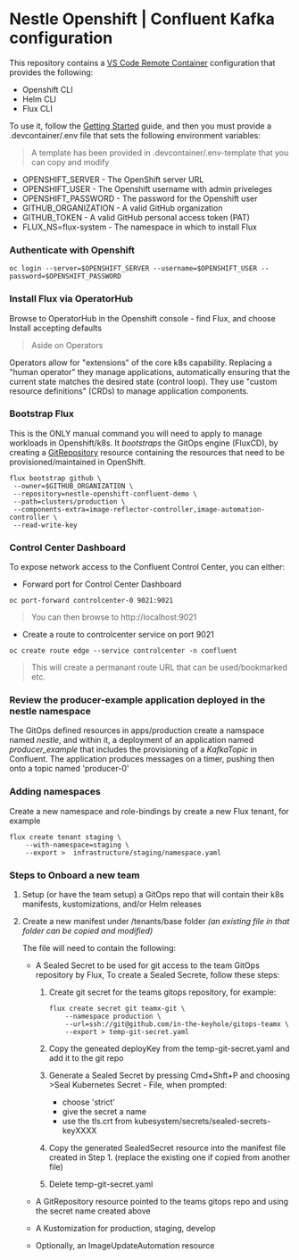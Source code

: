 # Nestle Openshift | Confluent Kafka configuration

This repository contains a [VS Code Remote Container](https://code.visualstudio.com/docs/remote/containers) configuration that provides the following:

* Openshift CLI
* Helm CLI
* Flux CLI

To use it, follow the [Getting Started](https://code.visualstudio.com/docs/remote/containers#_getting-started) guide, and then you must provide a .devcontainer/.env file that sets the following environment variables:
> A template has been provided in .devcontainer/.env-template that you can copy and modify
* OPENSHIFT_SERVER - The OpenShift server URL 
* OPENSHIFT_USER - The Openshift username with admin priveleges
* OPENSHIFT_PASSWORD - The password for the Openshift user
* GITHUB_ORGANIZATION - A valid GitHub organization
* GITHUB_TOKEN - A valid GitHub personal access token (PAT)
* FLUX_NS=flux-system - The namespace in which to install Flux

### Authenticate with Openshift
```
oc login --server=$OPENSHIFT_SERVER --username=$OPENSHIFT_USER --password=$OPENSHIFT_PASSWORD
```

### Install Flux via OperatorHub
Browse to OperatorHub in the Openshift console - find Flux, and choose Install accepting defaults

> Aside on Operators

Operators allow for "extensions" of the core k8s capability.
Replacing a "human operator" they manage applications, automatically ensuring that the current state matches the desired state (control loop).
They use "custom resource definitions" (CRDs) to manage application components.

### Bootstrap Flux
This is the ONLY manual command you will need to apply to manage workloads in Openshift/k8s.  It *bootstraps* the GitOps engine (FluxCD), by creating a [GitRepository](https://fluxcd.io/docs/components/source/gitrepositories/) resource containing the resources that need to be provisioned/maintained in OpenShift.

```
flux bootstrap github \
 --owner=$GITHUB_ORGANIZATION \
 --repository=nestle-openshift-confluent-demo \
 --path=clusters/production \
 --components-extra=image-reflector-controller,image-automation-controller \
 --read-write-key
```

### Control Center Dashboard

To expose network access to the Confluent Control Center, you can either:

* Forward port for Control Center Dashboard
```
oc port-forward controlcenter-0 9021:9021
```
> You can then browse to http://localhost:9021

* Create a route to controlcenter service on port 9021
```
oc create route edge --service controlcenter -n confluent
```
> This will create a permanant route URL that can be used/bookmarked etc.

### Review the producer-example application deployed in the nestle namespace
The GitOps defined resources in apps/production create a namspace named *nestle*, and within it, a deployment of an application named *producer_example* that includes the provisioning of a *KafkaTopic* in Confluent. The application produces messages on a timer, pushing then onto a topic named 'producer-0'


### Adding namespaces

Create a new namespace and role-bindings by create a new Flux tenant, for example

```
flux create tenant staging \
    --with-namespace=staging \
    --export >  infrastructure/staging/namespace.yaml
```

### Steps to Onboard a new team

1. Setup (or have the team setup) a GitOps repo that will contain their k8s manifests, kustomizations, and/or Helm releases

2. Create a new manifest under /tenants/base folder _(an existing file in that folder can be copied and modified)_

    The file will need to contain the following:

    - A Sealed Secret to be used for git access to the team GitOps repository by Flux, To create a Sealed Secrete, follow these steps:
    
        1. Create git secret for the teams gitops repository, for example:
            ```
            flux create secret git teamx-git \
                --namespace production \
                --url=ssh://git@github.com/in-the-keyhole/gitops-teamx \
                --export > temp-git-secret.yaml
            ```
    
        2. Copy the geneated deployKey from the temp-git-secret.yaml and add it to the git repo

        3. Generate a Sealed Secret by pressing Cmd+Shft+P and choosing >Seal Kubernetes Secret - File, when prompted:

            - choose 'strict'
            - give the secret a name
            - use the tls.crt from kubesystem/secrets/sealed-secrets-keyXXXX

        4. Copy the generated SealedSecret resource into the manifest file created in Step 1. (replace the existing one if copied from another file)
    
        5. Delete temp-git-secret.yaml

    - A GitRepository resource pointed to the teams gitops repo and using the secret name created above

    - A Kustomization for production, staging, develop

    - Optionally, an ImageUpdateAutomation resource